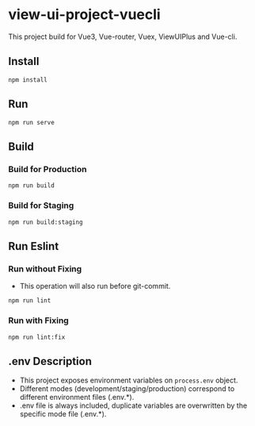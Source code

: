 # view-ui-project-vuecli
This project build for Vue3, Vue-router, Vuex, ViewUIPlus and Vue-cli.
## Install
```shell
npm install
```
## Run
```shell
npm run serve
```
## Build
### Build for Production
```shell
npm run build
```
### Build for Staging
```shell
npm run build:staging
```
## Run Eslint
### Run without Fixing

- This operation will also run before git-commit.
```shell
npm run lint
```
### Run with Fixing
```shell
npm run lint:fix
```
## .env Description

- This project exposes environment variables on `process.env` object.
- Different modes (development/staging/production) correspond to different environment files (.env.*).
- .env file is always included, duplicate variables are overwritten by the specific mode file (.env.*).
